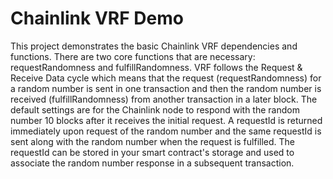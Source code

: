 # Chainlink VRF Demo

This project demonstrates the basic Chainlink VRF dependencies and functions. There are two core functions that are necessary: requestRandomness and fulfillRandomness.  VRF follows the Request & Receive Data cycle which means that the request (requestRandomness) for a random number is sent in one transaction and then the random number is received (fulfillRandomness) from another transaction in a later block.  The default settings are for the Chainlink node to respond with the random number 10 blocks after it receives the initial request.  A requestId is returned immediately upon request of the random number and the same requestId is sent along with the random number when the request is fulfilled.  The requestId can be stored in your smart contract's storage and used to associate the random number response in a subsequent transaction.
